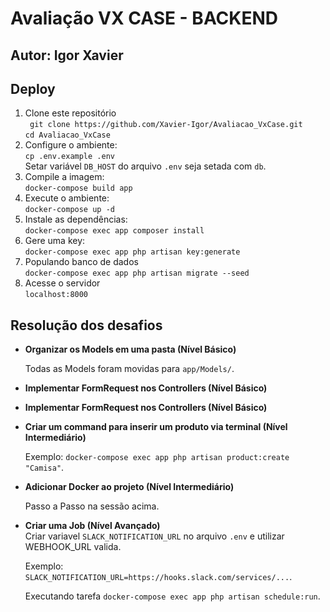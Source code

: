 # Avaliação VX CASE - BACKEND

## Autor: Igor Xavier  

## Deploy

 1. Clone este repositório  
 ` git clone https://github.com/Xavier-Igor/Avaliacao_VxCase.git`  
 `cd Avaliacao_VxCase`  
 2. Configure o ambiente:  
 `cp .env.example .env`  
 Setar variável `DB_HOST` do arquivo `.env` seja setada com `db`.
 3. Compile a imagem:  
 `docker-compose build app`  
 4. Execute o ambiente:  
 `docker-compose up -d`
 5. Instale as dependências:  
 `docker-compose exec app composer install`
 6. Gere uma key:  
 `docker-compose exec app php artisan key:generate`
 8. Populando banco de dados    
 `docker-compose exec app php artisan migrate --seed`  
 7. Acesse o servidor  
 `localhost:8000`  


## Resolução dos desafios

- **Organizar os Models em uma pasta (Nível Básico)**  

    Todas as Models foram movidas para `app/Models/`.

- **Implementar FormRequest nos Controllers (Nível Básico)** 

- **Implementar FormRequest nos Controllers (Nível Básico)**   

- **Criar um command para inserir um produto via terminal (Nível Intermediário)**  

	Exemplo: `docker-compose exec app php artisan product:create "Camisa"`.

- **Adicionar Docker ao projeto (Nível Intermediário)**  

    Passo a Passo na sessão acima.

- **Criar uma Job (Nível Avançado)**  
    Criar variavel `SLACK_NOTIFICATION_URL` no arquivo `.env` e utilizar WEBHOOK_URL valida.

    Exemplo: `SLACK_NOTIFICATION_URL=https://hooks.slack.com/services/...`.
    
    Executando tarefa `docker-compose exec app php artisan schedule:run`.
    
    
